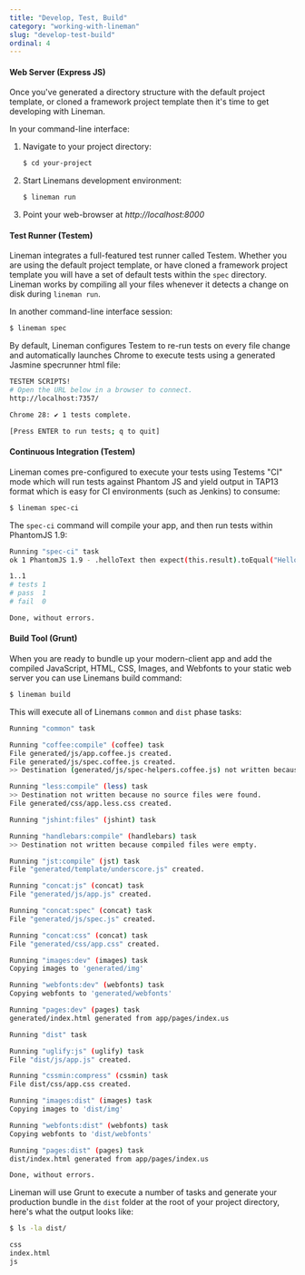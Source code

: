 ```yaml
---
title: "Develop, Test, Build"
category: "working-with-lineman"
slug: "develop-test-build"
ordinal: 4
---
```


#### Web Server (Express JS)

Once you've generated a directory structure with the default project template,
or cloned a framework project template then it's time to get developing with
Lineman.

In your command-line interface:

1. Navigate to your project directory:

   ```bash
   $ cd your-project
   ```
2. Start Linemans development environment:

   ```bash
   $ lineman run
   ```

3. Point your web-browser at _http://localhost:8000_

#### Test Runner (Testem)

Lineman integrates a full-featured test runner called Testem. Whether you are
using the default project template, or have cloned a framework project template
you will have a set of default tests within the `spec` directory. Lineman works
by compiling all your files whenever it detects a change on disk during
`lineman run`.

In another command-line interface session:

```bash
$ lineman spec
```

By default, Lineman configures Testem to re-run tests on every file change and
automatically launches Chrome to execute tests using a generated Jasmine
specrunner html file:

```bash
TESTEM SCRIPTS!
# Open the URL below in a browser to connect.
http://localhost:7357/

Chrome 28: ✔ 1 tests complete.

[Press ENTER to run tests; q to quit]
```

#### Continuous Integration (Testem)

Lineman comes pre-configured to execute your tests using Testems "CI" mode
which will run tests against Phantom JS and yield output in TAP13 format which
is easy for CI environments (such as Jenkins) to consume:

```bash
$ lineman spec-ci
```

The `spec-ci` command will compile your app, and then run tests within
PhantomJS 1.9:

```bash
Running "spec-ci" task
ok 1 PhantomJS 1.9 - .helloText then expect(this.result).toEqual("Hello, World!").

1..1
# tests 1
# pass  1
# fail  0

Done, without errors.
```

#### Build Tool (Grunt)

When you are ready to bundle up your modern-client app and add the compiled
JavaScript, HTML, CSS, Images, and Webfonts to your static web server you can
use Linemans build command:

```bash
$ lineman build
```

This will execute all of Linemans `common` and `dist` phase tasks:

```bash
Running "common" task

Running "coffee:compile" (coffee) task
File generated/js/app.coffee.js created.
File generated/js/spec.coffee.js created.
>> Destination (generated/js/spec-helpers.coffee.js) not written because compiled files were empty.

Running "less:compile" (less) task
>> Destination not written because no source files were found.
File generated/css/app.less.css created.

Running "jshint:files" (jshint) task

Running "handlebars:compile" (handlebars) task
>> Destination not written because compiled files were empty.

Running "jst:compile" (jst) task
File "generated/template/underscore.js" created.

Running "concat:js" (concat) task
File "generated/js/app.js" created.

Running "concat:spec" (concat) task
File "generated/js/spec.js" created.

Running "concat:css" (concat) task
File "generated/css/app.css" created.

Running "images:dev" (images) task
Copying images to 'generated/img'

Running "webfonts:dev" (webfonts) task
Copying webfonts to 'generated/webfonts'

Running "pages:dev" (pages) task
generated/index.html generated from app/pages/index.us

Running "dist" task

Running "uglify:js" (uglify) task
File "dist/js/app.js" created.

Running "cssmin:compress" (cssmin) task
File dist/css/app.css created.

Running "images:dist" (images) task
Copying images to 'dist/img'

Running "webfonts:dist" (webfonts) task
Copying webfonts to 'dist/webfonts'

Running "pages:dist" (pages) task
dist/index.html generated from app/pages/index.us

Done, without errors.
```

Lineman will use Grunt to execute a number of tasks and generate your
production bundle in the `dist` folder at the root of your project directory,
here's what the output looks like:

```bash
$ ls -la dist/

css
index.html
js
```
